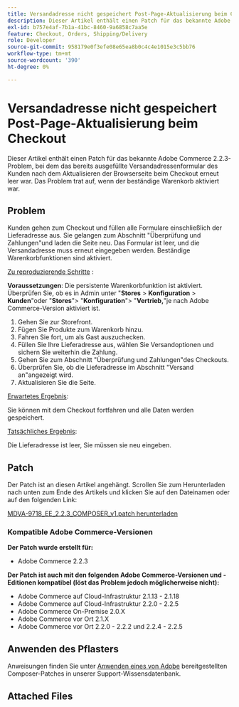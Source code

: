 ```yaml
---
title: Versandadresse nicht gespeichert Post-Page-Aktualisierung beim Checkout
description: Dieser Artikel enthält einen Patch für das bekannte Adobe Commerce 2.2.3-Problem, bei dem das bereits ausgefüllte Versandadressenformular des Kunden nach dem Aktualisieren der Browserseite beim Checkout erneut leer war. Das Problem trat auf, wenn der beständige Warenkorb aktiviert war.
exl-id: b757e4af-7b1a-41bc-8460-9a6858c7aa5e
feature: Checkout, Orders, Shipping/Delivery
role: Developer
source-git-commit: 958179e0f3efe08e65ea8b0c4c4e1015e3c5bb76
workflow-type: tm+mt
source-wordcount: '390'
ht-degree: 0%

---
```


# Versandadresse nicht gespeichert Post-Page-Aktualisierung beim Checkout

Dieser Artikel enthält einen Patch für das bekannte Adobe Commerce 2.2.3-Problem, bei dem das bereits ausgefüllte Versandadressenformular des Kunden nach dem Aktualisieren der Browserseite beim Checkout erneut leer war. Das Problem trat auf, wenn der beständige Warenkorb aktiviert war.

## Problem

Kunden gehen zum Checkout und füllen alle Formulare einschließlich der Lieferadresse aus. Sie gelangen zum Abschnitt &quot;Überprüfung und Zahlungen&quot;und laden die Seite neu. Das Formular ist leer, und die Versandadresse muss erneut eingegeben werden. Beständige Warenkorbfunktionen sind aktiviert.

<u>Zu reproduzierende Schritte</u> :

**Voraussetzungen**: Die persistente Warenkorbfunktion ist aktiviert. Überprüfen Sie, ob es in Admin unter &quot;**Stores** > **Konfiguration** > **Kunden**&quot;oder &quot;**Stores**&quot;> &quot;**Konfiguration**&quot;> &quot;**Vertrieb,**&quot;je nach Adobe Commerce-Version aktiviert ist.

1. Gehen Sie zur Storefront.
1. Fügen Sie Produkte zum Warenkorb hinzu.
1. Fahren Sie fort, um als Gast auszuchecken.
1. Füllen Sie Ihre Lieferadresse aus, wählen Sie Versandoptionen und sichern Sie weiterhin die Zahlung.
1. Gehen Sie zum Abschnitt &quot;Überprüfung und Zahlungen&quot;des Checkouts.
1. Überprüfen Sie, ob die Lieferadresse im Abschnitt &quot;Versand an&quot;angezeigt wird.
1. Aktualisieren Sie die Seite.

<u>Erwartetes Ergebnis</u>:

Sie können mit dem Checkout fortfahren und alle Daten werden gespeichert.

<u>Tatsächliches Ergebnis</u>:

Die Lieferadresse ist leer, Sie müssen sie neu eingeben.

## Patch

Der Patch ist an diesen Artikel angehängt. Scrollen Sie zum Herunterladen nach unten zum Ende des Artikels und klicken Sie auf den Dateinamen oder auf den folgenden Link:

[MDVA-9718\_EE\_2.2.3\_COMPOSER\_v1.patch herunterladen](assets/MDVA-9718_EE_2.2.3_COMPOSER_v1.patch.zip)

### Kompatible Adobe Commerce-Versionen

**Der Patch wurde erstellt für:**

* Adobe Commerce 2.2.3

**Der Patch ist auch mit den folgenden Adobe Commerce-Versionen und -Editionen kompatibel (löst das Problem jedoch möglicherweise nicht):**

* Adobe Commerce auf Cloud-Infrastruktur 2.1.13 - 2.1.18
* Adobe Commerce auf Cloud-Infrastruktur 2.2.0 - 2.2.5
* Adobe Commerce On-Premise 2.0.X
* Adobe Commerce vor Ort 2.1.X
* Adobe Commerce vor Ort 2.2.0 - 2.2.2 und 2.2.4 - 2.2.5

## Anwenden des Pflasters

Anweisungen finden Sie unter [Anwenden eines von Adobe](/help/how-to/general/how-to-apply-a-composer-patch-provided-by-magento.md) bereitgestellten Composer-Patches in unserer Support-Wissensdatenbank.

## Attached Files
